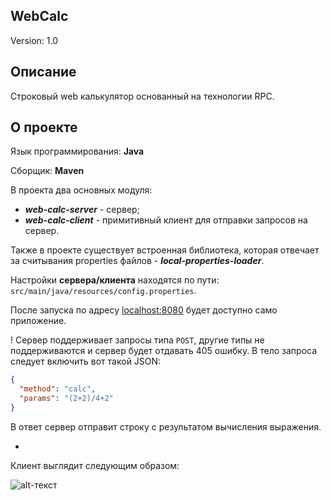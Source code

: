 ## WebCalc
Version: 1.0
## Описание
Строковый web калькулятор основанный на технологии RPC.
## О проекте
Язык программирования: **Java**

Сборщик: **Maven**

В проекта два основных модуля: 
- ***web-calc-server*** - сервер;
- ***web-calc-client*** - примитивный клиент для отправки запросов на сервер.

Также в проекте существует встроенная библиотека, которая отвечает за считывания properties файлов - ***local-properties-loader***.

Настройки **сервера/клиента** находятся по пути: `src/main/java/resources/config.properties`.

После запуска по адресу [localhost:8080](https://localhost:8080 "Клик ми") будет доступно само приложение.

! Сервер поддерживает запросы типа `POST`, другие типы не поддерживаются и сервер будет отдавать 405 ошибку.
В тело запроса следует включить вот такой JSON:

```json
{
  "method": "calc",
  "params": "(2+2)/4+2"
}
```
 В ответ сервер отправит строку с результатом вычисления выражения.
 
 -
 Клиент выглядит следующим образом:
 
 ![alt-текст](https://sun9-32.userapi.com/c857032/v857032276/16f0e3/pmN_5_6jFC4.jpg "Клиентское приложение")